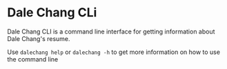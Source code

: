 # Dale Chang CLi

Dale Chang CLI is a command line interface for getting information about Dale Chang's resume.

Use `dalechang help` or `dalechang -h` to get more information on how to use the command line
